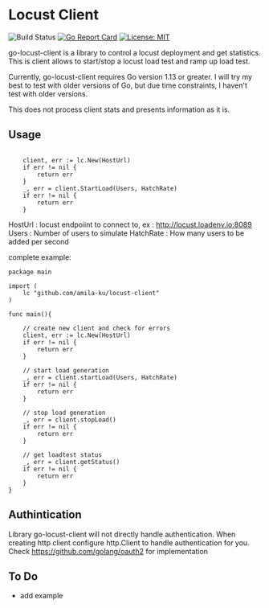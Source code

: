 # Locust Client

![Build Status](https://github.com/amila-ku/go-locust-client/workflows/Go/badge.svg)
[![Go Report Card](https://goreportcard.com/badge/github.com/amila-ku/go-locust-client)](https://goreportcard.com/report/github.com/amila-ku/go-locust-client)
[![License: MIT](https://img.shields.io/badge/License-MIT-yellow.svg)](https://opensource.org/licenses/MIT)

go-locust-client is a library to control a locust deployment and get statistics. This is client allows to start/stop a locust load test and ramp up load test.

Currently, go-locust-client requires Go version 1.13 or greater. I will try my best to test with older versions of Go, but due time constraints, I  haven't test with older versions.

This does not process client stats and presents information as it is.

## Usage 

```

	client, err := lc.New(HostUrl)
	if err != nil {
		return err
	}
	_, err = client.StartLoad(Users, HatchRate)
	if err != nil {
		return err
	}

```

HostUrl : locust endpoiint to connect to, ex : http://locust.loadenv.io:8089
Users : Number of users to simulate
HatchRate : How many users to be added per second


complete example:

```
package main 

import (
    lc "github.com/amila-ku/locust-client"
)

func main(){

    // create new client and check for errors
	client, err := lc.New(HostUrl)
	if err != nil {
		return err
	}

    // start load generation
	_, err = client.startLoad(Users, HatchRate)
	if err != nil {
		return err
	}

    // stop load generation
	_, err = client.stopLoad()
	if err != nil {
		return err
	}

    // get loadtest status
	_, err = client.getStatus()
	if err != nil {
		return err
	}
}

```

## Authintication

Library go-locust-client will not directly handle authentication. When creating http client configure http.Client to handle authentication for you. 
Check https://github.com/golang/oauth2 for implementation

## To Do

* add example